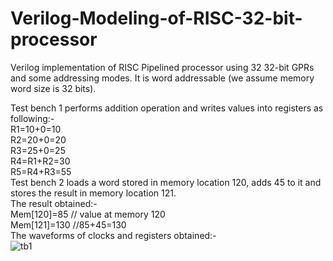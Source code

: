 # Verilog-Modeling-of-RISC-32-bit-processor
Verilog implementation of RISC Pipelined processor using 32 32-bit GPRs and some addressing modes. It is word addressable (we assume memory word size is 32 bits).  

Test bench 1 performs addition operation and writes values into registers as following:-  
R1=10+0=10  
R2=20+0=20  
R3=25+0=25  
R4=R1+R2=30  
R5=R4+R3=55  
Test bench 2 loads a word stored in memory location 120, adds 45 to it and stores the result in memory location 121.  
The result obtained:-  
Mem[120]=85 // value at memory 120  
Mem[121]=130 //85+45=130  
The waveforms of clocks and registers obtained:-  
![tb1](https://github.com/NMeghaShree/Verilog-Modeling-of-MIPS-32-bit-processor/assets/98016085/c853b578-462d-4734-92d4-5062d762cb8d)
